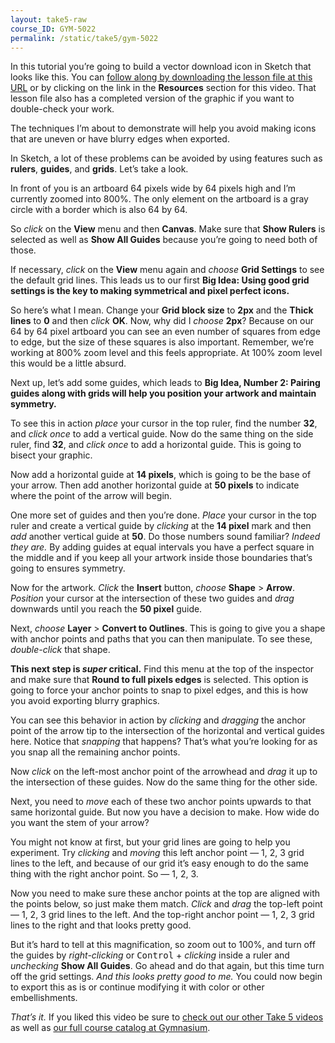 ```yaml
---
layout: take5-raw
course_ID: GYM-5022
permalink: /static/take5/gym-5022
---
```


In this tutorial you’re going to build a vector download icon in Sketch that looks like this. You can [follow along by downloading the lesson file at this URL][1] or by clicking on the link in the **Resources** section for this video. That lesson file also has a completed version of the graphic if you want to double-check your work.

The techniques I’m about to demonstrate will help you avoid making icons that are uneven or have blurry edges when exported.

In Sketch, a lot of these problems can be avoided by using features such as **rulers**, **guides**, and **grids**. Let’s take a look.

In front of you is an artboard 64 pixels wide by 64 pixels high and I’m currently zoomed into 800%. The only element on the artboard is a gray circle with a border which is also 64 by 64.

So *click* on the **View** menu and then **Canvas**. Make sure that **Show Rulers** is selected as well as **Show All Guides** because you’re going to need both of those.

If necessary, *click* on the **View** menu again and *choose* **Grid Settings** to see the default grid lines. This leads us to our first **Big Idea: Using good grid settings is the key to making symmetrical and pixel perfect icons.**

So here’s what I mean. Change your **Grid block size** to **2px** and the **Thick lines** to **0** and then *click* **OK**. Now, why did I *choose* **2px**? Because on our 64 by 64 pixel artboard you can see an even number of squares from edge to edge, but the size of these squares is also important. Remember, we’re working at 800% zoom level and this feels appropriate. At 100% zoom level this would be a little absurd.

Next up, let’s add some guides, which leads to **Big Idea, Number 2: Pairing guides along with grids will help you position your artwork and maintain symmetry.**

To see this in action *place* your cursor in the top ruler, find the number **32**, and *click once* to add a vertical guide. Now do the same thing on the side ruler, find **32**, and *click once* to add a horizontal guide. This is going to bisect your graphic.

Now add a horizontal guide at **14 pixels**, which is going to be the base of your arrow. Then add another horizontal guide at **50 pixels** to indicate where the point of the arrow will begin.

One more set of guides and then you’re done. *Place* your cursor in the top ruler and create a vertical guide by *clicking* at the **14 pixel** mark and then *add* another vertical guide at **50**. Do those numbers sound familiar? *Indeed they are.* By adding guides at equal intervals you have a perfect square in the middle and if you keep all your artwork inside those boundaries that’s going to ensures symmetry.

Now for the artwork. *Click* the **Insert** button, *choose* **Shape** > **Arrow**. *Position* your cursor at the intersection of these two guides and *drag* downwards until you reach the **50 pixel** guide.

Next, *choose* **Layer** > **Convert to Outlines**. This is going to give you a shape with anchor points and paths that you can then manipulate. To see these, *double-click* that shape.

**This next step is *super* critical.** Find this menu at the top of the inspector and make sure that **Round to full pixels edges** is selected. This option is going to force your anchor points to snap to pixel edges, and this is how you avoid exporting blurry graphics.

You can see this behavior in action by *clicking* and *dragging* the anchor point of the arrow tip to the intersection of the horizontal and vertical guides here. Notice that *snapping* that happens? That’s what you’re looking for as you snap all the remaining anchor points.

Now *click* on the left-most anchor point of the arrowhead and *drag* it up to the intersection of these guides. Now do the same thing for the other side.

Next, you need to *move* each of these two anchor points upwards to that same horizontal guide. But now you have a decision to make. How wide do you want the stem of your arrow?

You might not know at first, but your grid lines are going to help you experiment. Try *clicking* and *moving* this left anchor point — 1, 2, 3 grid lines to the left, and because of our grid it’s easy enough to do the same thing with the right anchor point. So — 1, 2, 3.

Now you need to make sure these anchor points at the top are aligned with the points below, so just make them match. *Click* and *drag* the top-left point — 1, 2, 3 grid lines to the left. And the top-right anchor point — 1, 2, 3 grid lines to the right and that looks pretty good.

But it’s hard to tell at this magnification, so zoom out to 100%, and turn off the guides by *right-clicking* or <kbd>Control</kbd> + *clicking* inside a ruler and *unchecking* **Show All Guides**. Go ahead and do that again, but this time turn off the grid settings. *And this looks pretty good to me.* You could now begin to export this as is or continue modifying it with color or other embellishments.

*That’s it.* If you liked this video be sure to [check out our other Take 5 videos][2] as well as [our full course catalog at Gymnasium][3].

[1]: https://gymnasium.github.io/take5/gym-5022.zip
[2]: https://thegymnasium.com/take5
[3]: https://thegymnasium.com/courses
